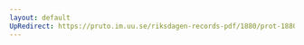 ```yaml
---
layout: default
UpRedirect: https://pruto.im.uu.se/riksdagen-records-pdf/1880/prot-1880--ak--020/prot-1880--ak--020_017.pdf
---
```

